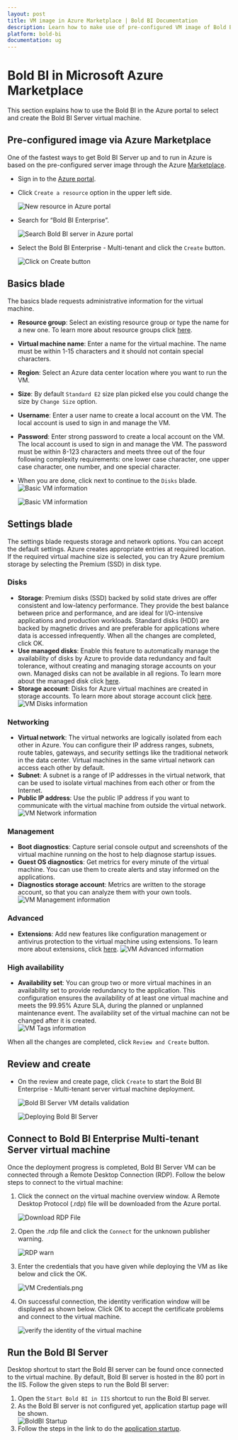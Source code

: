 ```yaml
---
layout: post
title: VM image in Azure Marketplace | Bold BI Documentation
description: Learn how to make use of pre-configured VM image of Bold BI in Azure Marketplace and get your Bold BI server setup with no additional steps.
platform: bold-bi
documentation: ug
---
```


# Bold BI in Microsoft Azure Marketplace
This section explains how to use the Bold BI in the Azure portal to select and create the Bold BI Server virtual machine.

## Pre-configured image via Azure Marketplace
One of the fastest ways to get Bold BI Server up and to run in Azure is based on the pre-configured server image through the Azure [Marketplace](https://azuremarketplace.microsoft.com/en-us/marketplace/apps/syncfusion.bold-bi-enterprise-multi-tenant). 

* Sign in to the [Azure portal](https://portal.azure.com/).
* Click `Create a resource` option in the upper left side.

    ![New resource in Azure portal](/static/assets/installation-and-deployment/images/portal-new.png)
* Search for “Bold BI Enterprise”.

    ![Search Bold BI server in Azure portal](/static/assets/installation-and-deployment/images/portal-search.png)
* Select the Bold BI Enterprise - Multi-tenant and click the `Create` button.

    ![Click on Create button](/static/assets/installation-and-deployment/images/click-create.png)

## Basics blade
The basics blade requests administrative information for the virtual machine.

* **Resource group**: Select an existing resource group or type the name for a new one. To learn more about resource groups click [here](https://docs.microsoft.com/en-us/azure/azure-resource-manager/resource-group-overview#resource-groups).
* **Virtual machine name**: Enter a name for the virtual machine. The name must be within 1-15 characters and it should not contain special characters.
* **Region**: Select an Azure data center location where you want to run the VM.
* **Size**: By default `Standard E2` size plan picked else you could change the size by `Change Size` option.
* **Username**: Enter a user name to create a local account on the VM. The local account is used to sign in and manage the VM. 
* **Password**: Enter strong password to create a local account on the VM. The local account is used to sign in and manage the VM. The password must be within 8-123 characters and meets three out of the four following complexity requirements: one lower case character, one upper case character, one number, and one special character.
* When you are done, click next to continue to the `Disks` blade.  
    ![Basic VM information](/static/assets/installation-and-deployment/images/vm-rsgroup-detail.png)

    ![Basic VM information](/static/assets/installation-and-deployment/images/vm-admin-detail.png)

## Settings blade
The settings blade requests storage and network options. You can accept the default settings. Azure creates appropriate entries at required location.
If the required virtual machine size is selected, you can try Azure premium storage by selecting the Premium (SSD) in disk type.

### Disks
* **Storage**: Premium disks (SSD) backed by solid state drives are offer consistent and low-latency performance. They provide the best balance between price and performance, and are ideal for I/O-intensive applications and production workloads. Standard disks (HDD) are backed by magnetic drives and are preferable for applications where data is accessed infrequently.
When all the changes are completed, click OK.
* **Use managed disks**: Enable this feature to automatically manage the availability of disks by Azure to provide data redundancy and fault tolerance, without creating and managing storage accounts on your own. Managed disks can not be available in all regions. To learn more about the managed disk click [here](https://docs.microsoft.com/en-us/azure/storage/storage-managed-disks-overview).
* **Storage account**: Disks for Azure virtual machines are created in storage accounts. To learn more about storage account click [here](https://docs.microsoft.com/en-us/azure/storage/blobs/storage-blobs-overview).
![VM Disks information](/static/assets/installation-and-deployment/images/vm-disk-detail.png)  

### Networking
* **Virtual network**: The virtual networks are logically isolated from each other in Azure. You can configure their IP address ranges, subnets, route tables, gateways, and security settings like the traditional network in the data center. Virtual machines in the same virtual network can access each other by default.
* **Subnet**: A subnet is a range of IP addresses in the virtual network, that can be used to isolate virtual machines from each other or from the Internet.
* **Public IP address**: Use the public IP address if you want to communicate with the virtual machine from outside the virtual network.
![VM Network information](/static/assets/installation-and-deployment/images/vm-network-detail.png)

### Management
* **Boot diagnostics**: Capture serial console output and screenshots of the virtual machine running on the host to help diagnose startup issues.
* **Guest OS diagnostics**: Get metrics for every minute of the virtual machine. You can use them to create alerts and stay informed on the applications.
* **Diagnostics storage account**: Metrics are written to the storage account, so that you can analyze them with your own tools.
![VM Management information](/static/assets/installation-and-deployment/images/vm-mgmt-detail.png)

### Advanced
* **Extensions**: Add new features like configuration management or antivirus protection to the virtual machine using extensions. To learn more about extensions, click [here](https://docs.microsoft.com/en-us/azure/virtual-machines/extensions/features-windows).
![VM Advanced information](/static/assets/installation-and-deployment/images/vm-advncd-detail.png)

### High availability
* **Availability set**: You can group two or more virtual machines in an availability set to provide redundancy to the application. This configuration ensures the availability of at least one virtual machine and meets the 99.95% Azure SLA, during the planned or unplanned maintenance event. The availability set of the virtual machine can not be changed after it is created.  
![VM Tags information](/static/assets/installation-and-deployment/images/vm-tags-detail.png)

When all the changes are completed, click `Review and Create` button.

## Review and create
* On the review and create page, click `Create` to start the Bold BI Enterprise - Multi-tenant server virtual machine deployment.

    ![Bold BI Server VM details validation](/static/assets/installation-and-deployment/images/vm-detail.png)

    ![Deploying Bold BI Server](/static/assets/installation-and-deployment/images/vm-deploy.png)

## Connect to Bold BI Enterprise Multi-tenant Server virtual machine

Once the deployment progress is completed, Bold BI Server VM can be connected through a Remote Desktop Connection (RDP).
Follow the below steps to connect to the virtual machine:

1. Click the connect on the virtual machine overview window. A Remote Desktop Protocol (.rdp) file will be downloaded from the Azure portal.

    ![Download RDP File](/static/assets/installation-and-deployment/images/vm-connect.png)
2. Open the .rdp file and click the `Connect` for the unknown publisher warning.
    
    ![RDP warn](/static/assets/installation-and-deployment/images/rdp-warn.png)
3. Enter the credentials that you have given while deploying the VM as like below and click the OK.  

    ![VM Credentials.png](/static/assets/installation-and-deployment/images/vm-credentials.png)
4. On successful connection, the identity verification window will be displayed as shown below. Click OK to accept the certificate problems and connect to the virtual machine.

    ![verify the identity of the virtual machine](/static/assets/installation-and-deployment/images/cert-warning.png)
    
## Run the Bold BI Server
Desktop shortcut to start the Bold BI server can be found once connected to the virtual machine. By default, Bold BI server is hosted in the 80 port in the IIS.
Follow the given steps to run the Bold BI server:
1. Open the `Start Bold BI in IIS` shortcut to run the Bold BI server.
2. As the Bold BI server is not configured yet, application startup page will be shown.  
![BoldBI Startup](/static/assets/installation-and-deployment/images/boldbi-startup.png)  
3. Follow the steps in the link to do the [application startup](/application-startup/).  
